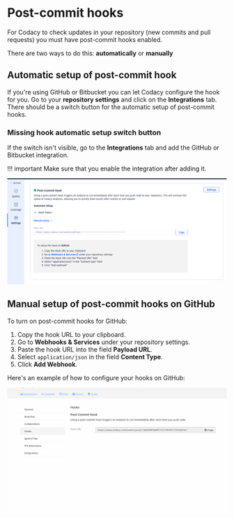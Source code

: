 # Post-commit hooks

<!--TODO CY-6642 This page needs a complete review-->

For Codacy to check updates in your repository (new commits and pull requests) you must have post-commit hooks enabled.

There are two ways to do this: **automatically** or **manually**

## Automatic setup of post-commit hook

If you're using GitHub or Bitbucket you can let Codacy configure the hook for you. Go to your **repository settings** and click on the **Integrations** tab. There should be a switch button for the automatic setup of post-commit hooks.

### Missing hook automatic setup switch button

If the switch isn't visible, go to the **Integrations** tab and add the GitHub or Bitbucket integration.

!!! important
    Make sure that you enable the integration after adding it.

![Adding an integration](images/post-commit-hook-add.png)

## Manual setup of post-commit hooks on GitHub

To turn on post-commit hooks for GitHub:

1.  Copy the hook URL to your clipboard.
1.  Go to **Webhooks & Services** under your repository settings.
1.  Paste the hook URL into the field **Payload URL**.
1.  Select `application/json` in the field **Content Type**.
1.  Click **Add Webhook**.

Here's an example of how to configure your hooks on GitHub:

![Configuring a hook on GitHub](images/webhook-example-github.gif)
